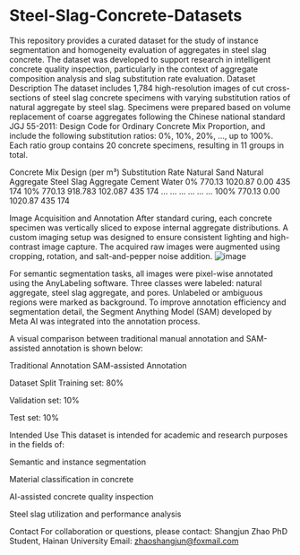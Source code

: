 # Steel-Slag-Concrete-Datasets
This repository provides a curated dataset for the study of instance segmentation and homogeneity evaluation of aggregates in steel slag concrete. The dataset was developed to support research in intelligent concrete quality inspection, particularly in the context of aggregate composition analysis and slag substitution rate evaluation.
Dataset Description
The dataset includes 1,784 high-resolution images of cut cross-sections of steel slag concrete specimens with varying substitution ratios of natural aggregate by steel slag. Specimens were prepared based on volume replacement of coarse aggregates following the Chinese national standard JGJ 55-2011: Design Code for Ordinary Concrete Mix Proportion, and include the following substitution ratios: 0%, 10%, 20%, ..., up to 100%. Each ratio group contains 20 concrete specimens, resulting in 11 groups in total.

Concrete Mix Design (per m³)
Substitution Rate	Natural Sand	Natural Aggregate	Steel Slag Aggregate	Cement	Water
0%	770.13	1020.87	0.00	435	174
10%	770.13	918.783	102.087	435	174
...	...	...	...	...	...
100%	770.13	0.00	1020.87	435	174

Image Acquisition and Annotation
After standard curing, each concrete specimen was vertically sliced to expose internal aggregate distributions. A custom imaging setup was designed to ensure consistent lighting and high-contrast image capture. The acquired raw images were augmented using cropping, rotation, and salt-and-pepper noise addition.
![image](https://github.com/user-attachments/assets/4766e308-935a-4612-a692-09c2d765cee8)

For semantic segmentation tasks, all images were pixel-wise annotated using the AnyLabeling software. Three classes were labeled: natural aggregate, steel slag aggregate, and pores. Unlabeled or ambiguous regions were marked as background. To improve annotation efficiency and segmentation detail, the Segment Anything Model (SAM) developed by Meta AI was integrated into the annotation process.

A visual comparison between traditional manual annotation and SAM-assisted annotation is shown below:

Traditional Annotation	SAM-assisted Annotation

Dataset Split
Training set: 80%

Validation set: 10%

Test set: 10%

Intended Use
This dataset is intended for academic and research purposes in the fields of:

Semantic and instance segmentation

Material classification in concrete

AI-assisted concrete quality inspection

Steel slag utilization and performance analysis

Contact
For collaboration or questions, please contact:
Shangjun Zhao
PhD Student, Hainan University
Email: zhaoshangjun@foxmail.com
